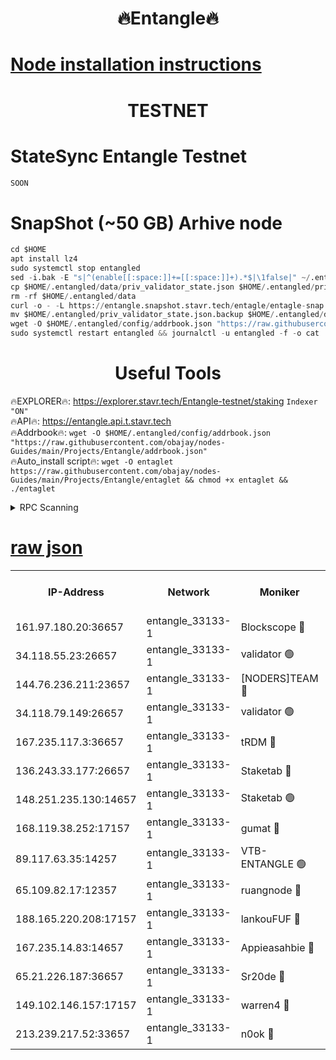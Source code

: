 <h1 align="center"> 🔥Entangle🔥</h1>

[Node installation instructions](https://github.com/obajay/nodes-Guides/tree/main/Projects/Entangle)
=

<h1 align="center"> TESTNET</h1>

# StateSync Entangle Testnet
```python
SOON
```
# SnapShot (~50 GB) Arhive node
```python
cd $HOME
apt install lz4
sudo systemctl stop entangled
sed -i.bak -E "s|^(enable[[:space:]]+=[[:space:]]+).*$|\1false|" ~/.entangled/config/config.toml
cp $HOME/.entangled/data/priv_validator_state.json $HOME/.entangled/priv_validator_state.json.backup
rm -rf $HOME/.entangled/data
curl -o - -L https://entangle.snapshot.stavr.tech/entagle/entagle-snap.tar.lz4 | lz4 -c -d - | tar -x -C $HOME/.entangled --strip-components 2
mv $HOME/.entangled/priv_validator_state.json.backup $HOME/.entangled/data/priv_validator_state.json
wget -O $HOME/.entangled/config/addrbook.json "https://raw.githubusercontent.com/obajay/nodes-Guides/main/Projects/Entangle/addrbook.json"
sudo systemctl restart entangled && journalctl -u entangled -f -o cat
```
 <h1 align="center"> Useful Tools</h1>
 
🔥EXPLORER🔥: https://explorer.stavr.tech/Entangle-testnet/staking        `Indexer "ON"` \
🔥API🔥:      https://entangle.api.t.stavr.tech \
🔥Addrbook🔥: ```wget -O $HOME/.entangled/config/addrbook.json "https://raw.githubusercontent.com/obajay/nodes-Guides/main/Projects/Entangle/addrbook.json"``` \
🔥Auto_install script🔥:  `wget -O entaglet https://raw.githubusercontent.com/obajay/nodes-Guides/main/Projects/Entangle/entaglet && chmod +x entaglet && ./entaglet`


<details>
<summary>RPC Scanning</summary>

<h2 align="center"> We scan nodes in real time every 4 hours. And we provide the final result of RPC endpoints.
We cannot influence the operation of these nodes in any way. </h2>


```python
If Voting Power is higher than 0 --> then the Node is a validator of the network and may be subject to attack and be a potential threat to the chain.
```
```python
We marked such validators with a red symbol
```

</details>

[raw json](https://rpc-check.entangt.stavr.tech/entangt/rpc-entangt-result.json)
=


<table><tr><th>IP-Address</th><th>Network</th><th>Moniker</th><th>Latest Block Height</th><th>Earliest Block Height</th><th>Catching Up</th><th>Tx Index</th><th>Voting Power</th><th>Scan Time</th></tr><tr><td>161.97.180.20:36657</td><td>entangle_33133-1</td><td>Blockscope 🔴</td><td>2260318</td><td>1</td><td>False</td><td>off</td><td>294544762318697</td><td>2024-02-19T00:43:50.361429441UTC</td></tr><tr><td>34.118.55.23:26657</td><td>entangle_33133-1</td><td>validator 🟢</td><td>2260319</td><td>1</td><td>False</td><td>on</td><td>0</td><td>2024-02-19T00:43:51.201139044UTC</td></tr><tr><td>144.76.236.211:23657</td><td>entangle_33133-1</td><td>[NODERS]TEAM 🔴</td><td>2260321</td><td>1</td><td>False</td><td>off</td><td>27067439866570565</td><td>2024-02-19T00:44:03.094753838UTC</td></tr><tr><td>34.118.79.149:26657</td><td>entangle_33133-1</td><td>validator 🟢</td><td>2260324</td><td>1</td><td>False</td><td>on</td><td>0</td><td>2024-02-19T00:44:12.281081243UTC</td></tr><tr><td>167.235.117.3:36657</td><td>entangle_33133-1</td><td>tRDM 🔴</td><td>2260325</td><td>1</td><td>False</td><td>on</td><td>187256672894141</td><td>2024-02-19T00:44:15.100602374UTC</td></tr><tr><td>136.243.33.177:26657</td><td>entangle_33133-1</td><td>Staketab 🔴</td><td>2260321</td><td>660001</td><td>False</td><td>on</td><td>155685930728602</td><td>2024-02-19T00:44:05.452368704UTC</td></tr><tr><td>148.251.235.130:14657</td><td>entangle_33133-1</td><td>Staketab 🟢</td><td>2260318</td><td>660801</td><td>False</td><td>on</td><td>0</td><td>2024-02-19T00:43:49.623517552UTC</td></tr><tr><td>168.119.38.252:17157</td><td>entangle_33133-1</td><td>gumat 🔴</td><td>2260319</td><td>962001</td><td>False</td><td>on</td><td>333690083468845</td><td>2024-02-19T00:43:53.598135330UTC</td></tr><tr><td>89.117.63.35:14257</td><td>entangle_33133-1</td><td>VTB-ENTANGLE 🟢</td><td>2260320</td><td>1162001</td><td>False</td><td>off</td><td>0</td><td>2024-02-19T00:44:00.450905120UTC</td></tr><tr><td>65.109.82.17:12357</td><td>entangle_33133-1</td><td>ruangnode 🔴</td><td>2260319</td><td>1312001</td><td>False</td><td>off</td><td>507084987439716</td><td>2024-02-19T00:43:50.833259704UTC</td></tr><tr><td>188.165.220.208:17157</td><td>entangle_33133-1</td><td>lankouFUF 🔴</td><td>2260319</td><td>1910001</td><td>False</td><td>off</td><td>314635214581633</td><td>2024-02-19T00:43:53.940934883UTC</td></tr><tr><td>167.235.14.83:14657</td><td>entangle_33133-1</td><td>Appieasahbie 🔴</td><td>2260325</td><td>2042001</td><td>False</td><td>on</td><td>43255813010162575</td><td>2024-02-19T00:44:14.715949014UTC</td></tr><tr><td>65.21.226.187:36657</td><td>entangle_33133-1</td><td>Sr20de 🔴</td><td>2260318</td><td>2049001</td><td>False</td><td>off</td><td>19435963920278</td><td>2024-02-19T00:43:50.036489152UTC</td></tr><tr><td>149.102.146.157:17157</td><td>entangle_33133-1</td><td>warren4 🔴</td><td>2260321</td><td>2098001</td><td>False</td><td>on</td><td>494093676128971</td><td>2024-02-19T00:44:02.861444233UTC</td></tr><tr><td>213.239.217.52:33657</td><td>entangle_33133-1</td><td>n0ok 🔴</td><td>2260322</td><td>2160322</td><td>False</td><td>off</td><td>46591149948243106</td><td>2024-02-19T00:44:09.827463863UTC</td></tr></table>
